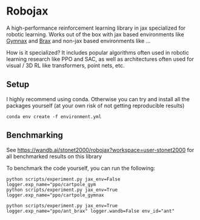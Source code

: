 # Robojax

A high-performance reinforcement learning library in jax specialized for robotic learning. Works out of the box with jax based environments like [Gymnax](https://github.com/RobertTLange/gymnax) and [Brax](https://github.com/google/brax/tree/main/brax) and non-jax based environments like ...

<!-- <img src="https://user-images.githubusercontent.com/35373228/160072285-fb65294b-f6a6-4028-b60a-ac774191ac85.jpg" width=200/> -->

How is it specialized? It includes popular algorithms often used in robotic learning research like PPO and SAC, as well as architectures often used for visual / 3D RL like transformers, point nets, etc.

## Setup

I highly recommend using conda. Otherwise you can try and install all the packages yourself (at your own risk of not getting reproducible results)

```
conda env create -f environment.yml
```

## Benchmarking
See https://wandb.ai/stonet2000/robojax?workspace=user-stonet2000 for all benchmarked results on this library

To benchmark the code yourself, you can run the following:
```
python scripts/experiment.py jax_env=False logger.exp_name="ppo/cartpole_gym
python scripts/experiment.py jax_env=True logger.exp_name="ppo/cartpole_gymnax

python scripts/experiment.py jax_env=True logger.exp_name="ppo/ant_brax" logger.wandb=False env_id="ant"
```